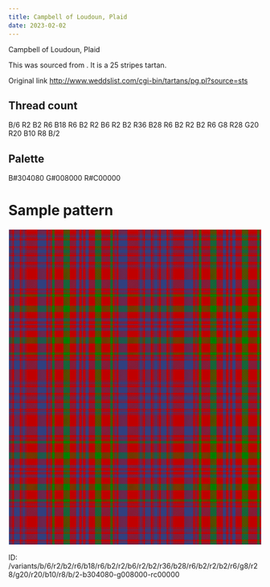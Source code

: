 ```yaml
---
title: Campbell of Loudoun, Plaid
date: 2023-02-02
---
```

Campbell of Loudoun, Plaid

This was sourced from <no value>.  It is a 25 stripes tartan.

Original link http://www.weddslist.com/cgi-bin/tartans/pg.pl?source=sts

## Thread count
B/6 R2 B2 R6 B18 R6 B2 R2 B6 R2 B2 R36 B28 R6 B2 R2 B2 R6 G8 R28 G20 R20 B10 R8 B/2

## Palette
B#304080 G#008000 R#C00000

# Sample pattern

![Tartan detail](tartan.png "B/6 R2 B2 R6 B18 R6 B2 R2 B6 R2 B2 R36 B28 R6 B2 R2 B2 R6 G8 R28 G20 R20 B10 R8 B/2 tartan")

ID: /variants/b/6/r2/b2/r6/b18/r6/b2/r2/b6/r2/b2/r36/b28/r6/b2/r2/b2/r6/g8/r28/g20/r20/b10/r8/b/2-b304080-g008000-rc00000